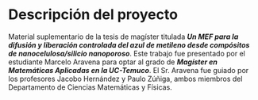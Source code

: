 # Descripción del proyecto
Material suplementario de la tesis de magíster titulada ***Un MEF para la difusión y liberación controlada del azul de metileno desde compósitos de nanocelulosa/silicio nanoporoso***. Este trabajo fue presentado por el estudiante Marcelo Aravena para optar al grado de ***Magíster en Matemáticas Aplicadas en la UC-Temuco***. El Sr. Aravena fue guiado por los profesores Jacobo Hernández y Paulo Zúñiga, ambos miembros del Departamento de Ciencias Matemáticas y Físicas.
